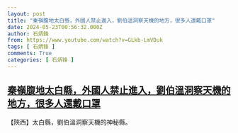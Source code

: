 ```yaml
---
layout: post
title: "秦嶺腹地太白縣，外國人禁止進入，劉伯溫洞察天機的地方，很多人還戴口罩"
date: 2024-05-23T00:56:32.000Z
author: 石炳鋒
from: https://www.youtube.com/watch?v=GLkb-LmVDuk
tags: [ 石炳锋 ]
comments: True
categories: [ 石炳锋 ]
---
```

<!--1716425792000-->
[秦嶺腹地太白縣，外國人禁止進入，劉伯溫洞察天機的地方，很多人還戴口罩](https://www.youtube.com/watch?v=GLkb-LmVDuk)
------

<div>
【陝西】太白縣，劉伯溫洞察天機的神秘縣。
</div>
